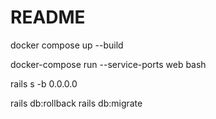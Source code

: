 # README

docker compose up --build

docker-compose run --service-ports web bash

rails s -b 0.0.0.0

rails db:rollback
rails db:migrate
